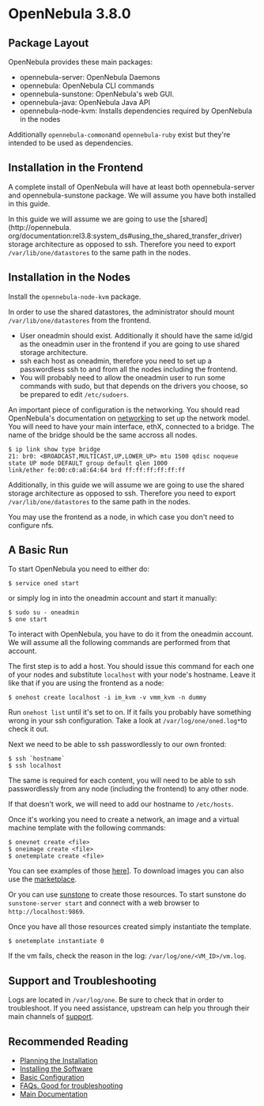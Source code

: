# OpenNebula 3.8.0

## Package Layout

OpenNebula provides these main packages:

-   opennebula-server: OpenNebula Daemons
-   opennebula: OpenNebula CLI commands
-   opennebula-sunstone: OpenNebula's web GUI.
-   opennebula-java: OpenNebula Java API
-   opennebula-node-kvm: Installs dependencies required by
    OpenNebula in the nodes

Additionally `opennebula-common`and `opennebula-ruby` exist but they're intended
to be used as dependencies.

## Installation in the Frontend

A complete install of OpenNebula will have at least both opennebula-server and
opennebula-sunstone package. We will assume you have both installed in this
guide.

In this guide we will assume we are going to use the [shared](http://opennebula.
org/documentation:rel3.8:system_ds#using_the_shared_transfer_driver) storage
architecture as opposed to ssh. Therefore you need to export
`/var/lib/one/datastores` to the same path in the nodes.

## Installation in the Nodes

Install the `opennebula-node-kvm` package.

In order to use the shared datastores, the administrator should mount
`/var/lib/one/datastores` from the frontend.

-   User oneadmin should exist. Additionally it should have the
    same id/gid as the oneadmin user in the frontend if you are going
    to use shared storage architecture.
-   ssh each host as oneadmin, therefore you need to set up a
    passwordless ssh to and from all the nodes including the frontend.
-   You will probably need to allow the oneadmin user to run some
    commands with sudo, but that depends on the drivers you choose, so
    be prepared to edit `/etc/sudoers`.

An important piece of configuration is the networking. You should read
OpenNebula's documentation on
[networking](http://opennebula.org/documentation:documentation:plan#networking)
to set up the network model. You will need to have your main interface, ethX,
connected to a bridge. The name of the bridge should be the same accross all
nodes.

    $ ip link show type bridge
	21: br0: <BROADCAST,MULTICAST,UP,LOWER_UP> mtu 1500 qdisc noqueue state UP mode DEFAULT group default qlen 1000
    link/ether fe:00:c0:a8:64:64 brd ff:ff:ff:ff:ff:ff

Additionally, in this guide we will assume we are going to use the shared
storage architecture as opposed to ssh. Therefore you need to export
`/var/lib/one/datastores` to the same path in the nodes.

You may use the frontend as a node, in which case you don't need to configure
nfs.

## A Basic Run

To start OpenNebula you need to either do:

    $ service oned start

or simply log in into the oneadmin account and start it manually:

    $ sudo su - oneadmin
    $ one start

To interact with OpenNebula, you have to do it from the oneadmin account. We
will assume all the following commands are performed from that account.

The first step is to add a host. You should issue this command for each one of
your nodes and substitute `localhost` with your node's hostname. Leave it like
that if you are using the frontend as a node:

    $ onehost create localhost -i im_kvm -v vmm_kvm -n dummy

Run `onehost list` until it's set to on. If it fails you probably have something
wrong in your ssh configuration. Take a look at `/var/log/one/oned.log*`to check
it out.

Next we need to be able to ssh passwordlessly to our own fronted:

    $ ssh `hostname`
    $ ssh localhost

The same is required for each content, you will need to be able to ssh
passwordlessly from any node (including the frontend) to any other node.

If that doesn't work, we will need to add our hostname to `/etc/hosts`.

Once it's working you need to create a network, an image and a virtual machine
template with the following commands:

    $ onevnet create <file>
    $ oneimage create <file>
    $ onetemplate create <file>

You can see examples of those
[here](https://github.com/jmelis/one-tools/tree/master/bootstrap)].
To download images you can also use the
[marketplace](http://opennebula.org/documentation:documentation:marketplace).

Or you can use
[sunstone](http://opennebula.org/documentation:documentation:sunstone) to create
those resources. To start sunstone do `sunstone-server start` and connect with a
web browser to `http://localhost:9869`.

Once you have all those resources created simply instantiate the template.

    $ onetemplate instantiate 0

If the vm fails, check the reason in the log: `/var/log/one/<VM_ID>/vm.log`.


## Support and Troubleshooting

Logs are located in `/var/log/one`. Be sure to check that in order
to troubleshoot. If you need assistance, upstream can help you
through their main channels of
[support](http://opennebula.org/support:community).


## Recommended Reading

-   [Planning the Installation](http://opennebula.org/documentation:documentation:plan)
-   [Installing the Software](http://opennebula.org/documentation:documentation:ignc)
-   [Basic Configuration](http://opennebula.org/documentation:documentation:cg)
-   [FAQs. Good for troubleshooting](http://wiki.opennebula.org/faq)
-   [Main Documentation](http://opennebula.org/documentation:documentation)
